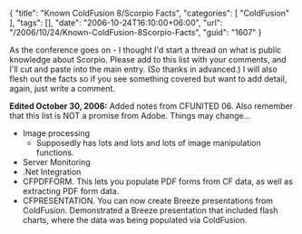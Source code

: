 {
	"title": "Known ColdFusion 8/Scorpio Facts",
	"categories": [
		"ColdFusion"
	],
	"tags": [],
	"date": "2006-10-24T16:10:00+06:00",
	"url": "/2006/10/24/Known-ColdFusion-8Scorpio-Facts",
	"guid": "1607"
}

As the conference goes on - I thought I'd start a thread on what is public knowledge about Scorpio. Please add to this list with your comments, and I'll cut and paste into the main entry. (So thanks in advanced.) I will also flesh out the facts so if you see something covered but want to add detail, again, just write a comment. 

<b>Edited October 30, 2006:</b> Added notes from CFUNITED 06. Also remember that this list is NOT a promise from Adobe. Things may change...


<ul>
<li>Image processing
<ul>
<li>Supposedly has lots and lots and lots of image manipulation functions.
</ul>
<li>Server Monitoring
<li>.Net Integration
<li>CFPDFFORM. This lets you populate PDF forms from CF data, as well as extracting PDF form data. 
<li>CFPRESENTATION. You can now create Breeze presentations from ColdFusion. Demonstrated a Breeze presentation that included flash charts, where the data was being populated via ColdFusion.
</ul>